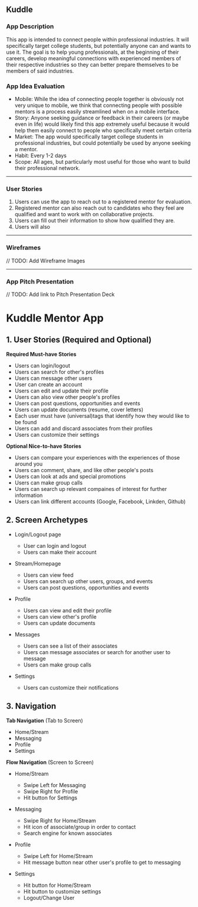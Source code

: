 ## Kuddle

### App Description
This app is intended to connect people within professional industries. It will specifically target college students, but potentially anyone can and wants to use it. The goal is to help young professionals, at the beginning of their careers, develop meaningful connections with experienced members of their respective industries so they can better prepare themselves to be members of said industries. 

### App Idea Evaluation

- Mobile: While the idea of connecting people together is obviously not very unique to mobile, we think that connecting people with possible mentors is a process easily streamlined when on a mobile interface. 
- Story: Anyone seeking guidance or feedback in their careers (or maybe even in life) would likely find this app extremely useful because it would help them easily connect to people who specifically meet certain criteria
- Market: The app would specifically target college students in professional industries, but could potentially be used by anyone seeking a mentor. 
- Habit: Every 1-2 days
- Scope: All ages, but particularly most useful for those who want to build their professional network. 

---

### User Stories
1. Users can use the app to reach out to a registered mentor for evaluation.
2. Registered mentor can also reach out to candidates who they feel are qualified and want to work with on collaborative projects. 
3. Users can fill out their information to show how qualified they are.
4. Users will also 

---

### Wireframes
// TODO: Add Wireframe Images

---

### App Pitch Presentation
// TODO: Add link to Pitch Presentation Deck

# Kuddle Mentor App

## 1. User Stories (Required and Optional)

**Required Must-have Stories**

 * Users can login/logout
 * Users can search for other's profiles
 * Users can message other users
 * User can create an account
 * Users can edit and update their profile
 * Users can also view other people's profiles
 * Users can post questions, opportunities and events
 * Users can update documents (resume, cover letters)
 * Each user must have (universal)tags that identify how they would like to be found
 * Users can add and discard associates from their profiles
 * Users can customize their settings

**Optional Nice-to-have Stories**

 * Users can compare your experiences with the experiences of those around you 
 * Users can comment, share, and like other people's posts
 * Users can look at ads and special promotions
 * Users can make group calls
 * Users can search up relevant compaines of interest for further information
 * Users can link different accounts (Google, Facebook, Linkden, Github)
## 2. Screen Archetypes

 * Login/Logout page
   * User can login and logout
   * Users can make their account
 * Stream/Homepage
   * Users can view feed
   * Users can search up other users, groups, and events
   * Users can post questions, opportunities and events
 * Profile 
   * Users can view and edit their profile
   * Users can view other's profile
   * Users can update documents

 * Messages
   * Users can see a list of their associates
   * Users can message associates or search for another user to message
   * Users can make group calls

 * Settings
   * Users can customize their notifications

## 3. Navigation

**Tab Navigation** (Tab to Screen)

 * Home/Stream
 * Messaging
 * Profile
 * Settings

**Flow Navigation** (Screen to Screen)

 * Home/Stream
   * Swipe Left for Messaging
   * Swipe Right for Profile
   * Hit button for Settings
 * Messaging
   * Swipe Right for Home/Stream
   * Hit icon of associate/group in order to contact
   * Search engine for known associates
 * Profile
   * Swipe Left for Home/Stream
   * Hit message button near other user's profile to get to messaging

 * Settings
   * Hit button for Home/Stream
   * Hit button to customize settings
   * Logout/Change User

